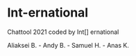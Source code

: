 # Int-ernational
Chattool 2021
coded by Int[] ernational

Aliaksei B. - Andy B. - Samuel H. - Anas K.



